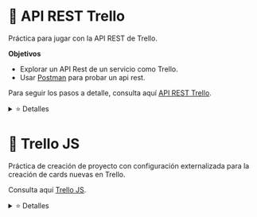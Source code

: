 # 💠 API REST Trello

Práctica para jugar con la API REST de Trello. 

**Objetivos**

+ Explorar un API Rest de un servicio como Trello.
+ Usar [Postman](https://www.postman.com/) para probar un api rest. 

Para seguir los pasos a detalle, consulta aquí [API REST Trello](https://github.com/LaunchX-InnovaccionVirtual/MissionNodeJS/blob/main/semanas/semana_4/6_api_rest_trello.md).

<details>

<summary> ⭐ Detalles </summary>

## Peticiones armadas de postman: Crear un tablero

+ Ve a la petición `POST Create Board` para crear un board.

1. En la sección de `params`, llenar los valores (aquí incluye el api key en el campo `key` y el token en `token`):

![POST Create board](https://github.com/DanielaBeltranCruz/Trello-JS/blob/master/images/api_rest_trello_1.PNG)

2. Da clic en `Send`, mira el response y verifica que el tablero nuevo se haya creado.

![Tablero creado](https://github.com/DanielaBeltranCruz/Trello-JS/blob/master/images/api_rest_trello_2.PNG)

3. Del response, hay un campo `id` que corresponde al ID del tablero que se acaba de crear, guárdalo.

## Peticiones armadas de postman: Obtener la lista de columnas del board creado

+ Abre el request `Get Lists of Cards by Board ID`.

1. Agrega el API KEY y el TOKEN.
2. Modifica la url, justo después de `/1/boards/` quita el valor que esta ahí y pon el ID del board creado anteriormente.

```
https://api.trello.com/1/boards/BOARDID/lists?key=APIKEY&token=TOKEN
```

3. Envía el request, y verifica la información que recibes. Deberás ver la lista de columnas que tienes en tu tablero:

![GET Lists](https://github.com/DanielaBeltranCruz/Trello-JS/blob/master/images/api_rest_trello_3.PNG)

## Peticiones armadas de postman: Agregar nuevas cards a la primer columna del tablero

+ Abre el request `POST Create Card By List Id`. 

1. Agrega los parámetros necesarios: `idList` (el id de la primer columna del paso anterior), `key`, `token`, y `name` (este es el título de la card nueva).

![POST Create Card](https://github.com/DanielaBeltranCruz/Trello-JS/blob/master/images/api_rest_trello_4.PNG)

2. Envía tu request y verifica que la respuesta sea éxitosa. Verifica que efectivamente se halla creado directo en la app de trello.

![Tablero](https://github.com/DanielaBeltranCruz/Trello-JS/blob/master/images/api_rest_trello_5.PNG)

![Tablero](https://github.com/DanielaBeltranCruz/Trello-JS/blob/master/images/api_rest_trello_6.PNG)

</details>

# 💠 Trello JS

Práctica de creación de proyecto con configuración externalizada para la creación de cards nuevas en Trello.

Consulta aquí [Trello JS](https://github.com/LaunchX-InnovaccionVirtual/MissionNodeJS/blob/main/semanas/semana_4/7_trello_js.md).

<details>

<summary> ⭐ Detalles </summary>

1. Crea un nuevo proyecto de js.
2. Agrega la siguiente dependencia que nos ayudará a tener configuración externalizada:
>`npm install dotenv --save`
3. Crea un script llamado app.js con lo siguiente:
   
```js
require('dotenv').config()

if(!process.env.TOKEN && !process.env.KEY){
  throw new Error('No hay configuración con Api Key y con Token')
}
```

4. Crea un archivo `.env` en la raíz del proyecto con el siguiente contenido, agrega el API KEY y el TOKEN de trello:

```
KEY="TrelloKeyHere"
TOKEN="Trellotokenhere"
```

5. Crea el archivo `.gitignore` e ignora el archivo `.env`. Como tiene información sensible NUNCA SE VERSIONA. Si se llega a versionar algún API KEY o TOKEN a GitHub, automáticamente se deshabilitará.

> Recuerda cada vez que se clone este proyecto, se tendrá que crear ese archivo .env con el API KEY y TOKEN de Trello.

6. Agrega la dependencia de Trello: `npm install trello --save`.
7. Crea el archivo `app.js` y copia el siguiente código:

```js
require('dotenv').config()

if(!process.env.TOKEN && !process.env.KEY){
  throw new Error('No hay configuración con Api Key y con Token')
}

let Trello = require("trello");
let trello = new Trello(process.env.KEY, process.env.TOKEN);

let cardTitle = `Card Nueva ${new Date()}`

trello.addCard(cardTitle, "LaunchX Card Description", "6264e42be72d295e64f5c083",
	function (error, trelloCard) {
		if (error) {
			console.log('Could not add card:', error);
		}
		else {
			console.log('Added card:', trelloCard);
		}
	});
```

Tablero de Trello

![Tablero](https://github.com/DanielaBeltranCruz/Trello-JS/blob/master/images/api_rest_trello_7.PNG)

## 🔹 Prueba del proyecto mismo

Ve al repositorio [trello-fork](https://github.com/DanielaBeltranCruz/trello-fork). Ahí se puede encontrar una modificación que se realizó al repositorio original [trello](https://github.com/norberteder/trello), se lanzan request a trello con un script que importa localmente el poryecto.

</details>

